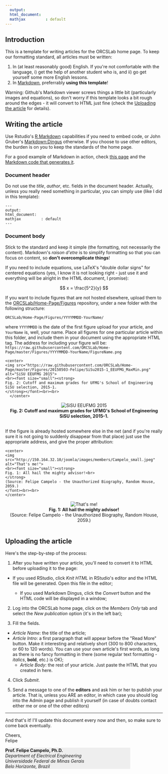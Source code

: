 ```yaml
---
  output:
  html_document:
  mathjax         : default
---
```

  
  ## <a name="intro"></a>Introduction
  This is a template for writing articles for the ORCSLab home page. To keep our formatting standard, all articles must be written:
  
  1. In (at least reasonably good) English. If you're not comfortable with the language, i) get the help of another student who is, and ii) go get yourself some more English lessons.
2. In [Markdown](http://daringfireball.net/projects/markdown/), preferrably **using this template**!

Warning: Github's Markdown viewer screws things a little bit (particularly images and equations), so don't worry if this template looks a bit rough around the edges - it will convert to HTML just fine (check the [Uploading the article](#uploading) for details).

## <a name="writing"></a>Writing the article

Use Rstudio's [R Markdown](http://rmarkdown.rstudio.com) capabilities if you need to embed code, or John Gruber's [Markdown:Dingus](http://daringfireball.net/projects/markdown/dingus) otherwise. If you choose to use other editors, the burden is on you to keep the standards of the home page.

For a good example of Markdown in action, check [this page](http://daringfireball.net/projects/markdown/syntax) and the [Markdown code that generates it](http://daringfireball.net/projects/markdown/syntax.text).

### Document header
Do not use the _title_, _author_, etc. fields in the document header. Actually, unless you really need something in particular, you can simply use (like I did in this template):

```
---
output:
html_document:
mathjax         : default
---
```

### Document body
Stick to the standard and keep it simple (the formatting, not necessarily the content). Markdown's _raison d'etre_ is to simplify formatting so that you can focus on content, so __don't overcomplicate things__! 
  
  If you need to include equations, use LaTeX's "double dollar signs" for centered equations (yes, I know it is not looking right - just use it and everything will be alright in the HTML document, I promise):

$$  
x = \frac{5^2}{y}
$$

If you want to include figures that are not hosted elsewhere, upload them to the [ORCSLab/Home-Page/Figures](https://github.com/ORCSLab/Home-Page/tree/master/Figures) repository, under a new folder with the following structure:

`ORCSLab/Home-Page/Figures/YYYYMMDD-YourName/`

where `YYYYMMDD` is the date of the first figure upload for your article, and `YourName` is, well, your name. Place all figures for one particular article within this folder, and include them in your document using the appropriate HTML tag. The address for including your figure will be:  
`https://raw.githubusercontent.com/ORCSLab/Home-Page/master/Figures/YYYYMMDD-YourName/FigureName.png`

```
<center>
<img src="https://raw.githubusercontent.com/ORCSLab/Home-Page/master/Figures/20150503-Felipe/SiSu2015-1_EEUFMG_MaxMin.png"
alt="SiSU EEUFMG 2015">
<br><font size="small"><strong>
Fig. 2: Cutoff and maximum grades for UFMG's School of Engineering SiSU selection, 2015-1.
</strong></font><br><br>
  </center>
  ```
<center>
  <img src="https://raw.githubusercontent.com/ORCSLab/Home-Page/master/Figures/20150503-Felipe/SiSu2015-1_EEUFMG_MaxMin.png"
alt="SiSU EEUFMG 2015">
  <br><font size="small"><strong>
  Fig. 2: Cutoff and maximum grades for UFMG's School of Engineering SiSU selection, 2015-1.
</strong></font><br><br>
</center>

If the figure is already hosted somewhere else in the net (and if you're really sure it is not going to suddenly disappear from that place) just use the appropriate address, and give the proper attribution:
  
  ```
<center>
  <img src="http://150.164.32.10/joomla/images/members/Campelo_small.jpeg" alt="That's me!">
  <br><font size="small"><strong>
  Fig. 1: All hail the mighty advisor!<br>
  </strong>
  (Source: Felipe Campelo - the Unauthorized Biography, Random House, 2059.)
</font><br><br>
  </center>
  ```
<center>
  <img src="http://150.164.32.10/joomla/images/members/Campelo_small.jpeg" alt="That's me!">
  <br><font size="small"><strong>
  Fig. 1: All hail the mighty advisor!<br>
  </strong>
  (Source: Felipe Campelo - the Unauthorized Biography, Random House, 2059.)
</font><br><br>
  </center>
  
  
  ## <a name="uploading"></a>Uploading the article
  
  Here's the step-by-step of the process:

1. After you have written your article, you'll need to convert it to HTML before uploading it to the page:
  
  - If you used RStudio, click _Knit HTML_ in RStudio's editor and the HTML file will be generated. Open this file in the editor;

    - If you used Markdown Dingus, click the _Convert_ button and the HTML code will be displayed in a window;

2. Log into the ORCSLab home page, click on the _Members Only_ tab and select the _New publication_ option (it's in the left bar);

3. Fill the fields. 
- _Article Name_: the title of the article;
- _Article Intro_: a first paragraph that will appear before the "Read More" button. Make it interesting and relatively short (300 to 800 characters, or 60 to 120 words). You can use your own article's first words, as long as there is no fancy formatting in there (some regular text formatting - _italics_, __bold__, etc.) is OK);
    - _Article Body_: the rest of your article. Just paste the HTML that you created in here. 

4. Click _Submit_.

5. Send a message to one of the __editors__ and ask him or her to publish your article. That is, unless you ARE an editor, in which case you should log into the Admin page and publish it yourself (in case of doubts contact either me or one of the other editors)

***
And that's it! I'll update this document every now and then, so make sure to come back eventually.

Cheers,  
Felipe

<div style="background-color:#eeeeee; width:400px">
<strong>Prof. Felipe Campelo, Ph.D.</strong><br/>
<i>Department of Electrical Engineering<br/>
Universidade Federal de Minas Gerais<br/>
Belo Horizonte, Brazil</i>
</div>
